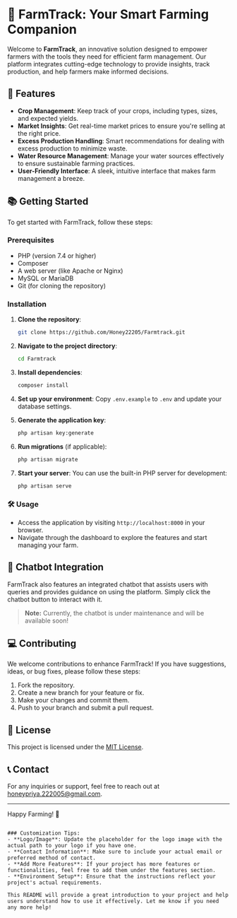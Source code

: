
# 🌾 FarmTrack: Your Smart Farming Companion

Welcome to **FarmTrack**, an innovative solution designed to empower farmers with the tools they need for efficient farm management. Our platform integrates cutting-edge technology to provide insights, track production, and help farmers make informed decisions. 

## 🚀 Features

- **Crop Management**: Keep track of your crops, including types, sizes, and expected yields.
- **Market Insights**: Get real-time market prices to ensure you're selling at the right price.
- **Excess Production Handling**: Smart recommendations for dealing with excess production to minimize waste.
- **Water Resource Management**: Manage your water sources effectively to ensure sustainable farming practices.
- **User-Friendly Interface**: A sleek, intuitive interface that makes farm management a breeze.

## 📚 Getting Started

To get started with FarmTrack, follow these steps:

### Prerequisites

- PHP (version 7.4 or higher)
- Composer
- A web server (like Apache or Nginx)
- MySQL or MariaDB
- Git (for cloning the repository)

### Installation

1. **Clone the repository**:
   ```bash
   git clone https://github.com/Honey22205/Farmtrack.git
   ```

2. **Navigate to the project directory**:
   ```bash
   cd Farmtrack
   ```

3. **Install dependencies**:
   ```bash
   composer install
   ```

4. **Set up your environment**:
   Copy `.env.example` to `.env` and update your database settings.

5. **Generate the application key**:
   ```bash
   php artisan key:generate
   ```

6. **Run migrations** (if applicable):
   ```bash
   php artisan migrate
   ```

7. **Start your server**:
   You can use the built-in PHP server for development:
   ```bash
   php artisan serve
   ```

### 🛠️ Usage

- Access the application by visiting `http://localhost:8000` in your browser.
- Navigate through the dashboard to explore the features and start managing your farm.

## 🤖 Chatbot Integration

FarmTrack also features an integrated chatbot that assists users with queries and provides guidance on using the platform. Simply click the chatbot button to interact with it. 

> **Note:** Currently, the chatbot is under maintenance and will be available soon!

## 💻 Contributing

We welcome contributions to enhance FarmTrack! If you have suggestions, ideas, or bug fixes, please follow these steps:

1. Fork the repository.
2. Create a new branch for your feature or fix.
3. Make your changes and commit them.
4. Push to your branch and submit a pull request.

## 📄 License

This project is licensed under the [MIT License](LICENSE).

## 📞 Contact

For any inquiries or support, feel free to reach out at [honeypriya.222005@gmail.com](mailto:honeypriya.222005@gmail.com).

---
Happy Farming! 🌾
```

### Customization Tips:
- **Logo/Image**: Update the placeholder for the logo image with the actual path to your logo if you have one.
- **Contact Information**: Make sure to include your actual email or preferred method of contact.
- **Add More Features**: If your project has more features or functionalities, feel free to add them under the features section.
- **Environment Setup**: Ensure that the instructions reflect your project's actual requirements.

This README will provide a great introduction to your project and help users understand how to use it effectively. Let me know if you need any more help!
